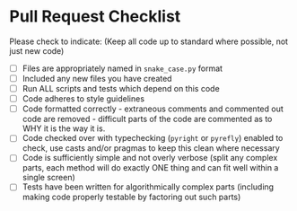 # Pull Request Checklist

Please check to indicate:
(Keep all code up to standard where possible, not just new code)

- [ ] Files are appropriately named in `snake_case.py` format
- [ ] Included any new files you have created
- [ ] Run ALL scripts and tests which depend on this code
- [ ] Code adheres to style guidelines
- [ ] Code formatted correctly - extraneous comments and commented out code are removed - difficult parts of the code are commented as to WHY it is the way it is.
- [ ] Code checked over with typechecking (`pyright` or `pyrefly`)  enabled to check, use casts and/or pragmas to keep this clean where necessary 
- [ ] Code is sufficiently simple and not overly verbose (split any complex parts, each method will do exactly ONE thing and can fit well within a single screen)
- [ ] Tests have been written for algorithmically complex parts (including making code properly testable by factoring out such parts)
